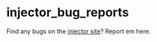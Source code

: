 # injector_bug_reports
Find any bugs on the [injector site](https://inject.fm1337.com)? Report em here.

